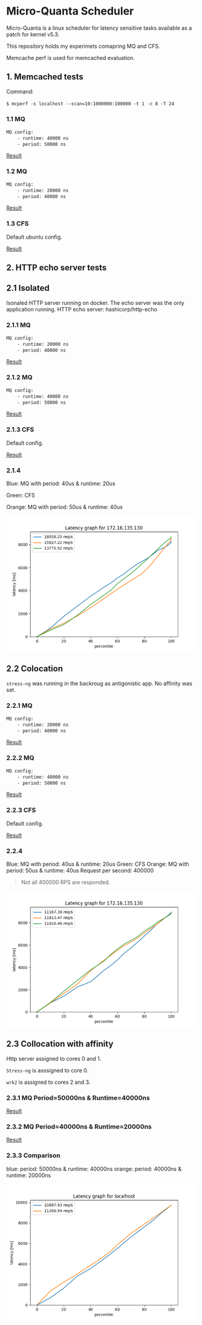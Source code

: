 # Micro-Quanta Scheduler

Micro-Quanta is a linux scheduler for latency sensitive tasks available as a patch for kernel v5.3.

This repository holds my experimets comapring MQ and CFS.

Memcache perf is used for memcached evaluation.

## 1. Memcached tests

Command:

`$ mcperf -s localhost --scan=10:1000000:100000 -t 1 -c 8 -T 24`


### 1.1 MQ

    MQ config:
        - runtime: 40000 ns
        - period: 50000 ns



[Result](./test1.txt)


### 1.2 MQ
    MQ config:
        - runtime: 20000 ns
        - period: 40000 ns


[Result](./test2.txt)

### 1.3 CFS 

Default ubuntu config.

[Result](./test3.txt)

## 2. HTTP echo server tests

## 2.1 Isolated

Isonaled HTTP server running on docker. The echo server was the only application running.
HTTP echo server: hashicorp/http-echo 

### 2.1.1 MQ

    MQ config:
        - runtime: 20000 ns
        - period: 40000 ns

[Result](./http-echo/normal-p4r2)


### 2.1.2 MQ

    MQ config:
        - runtime: 40000 ns
        - period: 50000 ns

[Result](./http-echo/normal-p5r2)

### 2.1.3 CFS

Default config.

[Result](./http-echo/normal-cfs)

### 2.1.4 
Blue: MQ with period: 40us & runtime: 20us

Green: CFS

Orange: MQ with period: 50us & runtime: 40us

![Result](./http-echo/normal.png)

## 2.2 Colocation

`stress-ng` was running in the backroug as antigonistic app. 
No affinity was set.


### 2.2.1 MQ

    MQ config:
        - runtime: 20000 ns
        - period: 40000 ns

[Result](./http-echo/stress-p4r2)


### 2.2.2 MQ

    MQ config:
        - runtime: 40000 ns
        - period: 50000 ns

[Result](./http-echo/stress-p5r2)


### 2.2.3 CFS

Default config.

[Result](./http-echo/normal-cfs)


### 2.2.4 
Blue: MQ with period: 40us & runtime: 20us
Green: CFS
Orange: MQ with period: 50us & runtime: 40us
Request per second: 400000

> Not all 400000 RPS are responded.

![Result](./http-echo/stress.png)


## 2.3 Collocation with affinity

Http server assigned to cores 0 and 1.

`Stress-ng` is asssigned to core 0.

`wrk2` is assigned to cores 2 and 3.

### 2.3.1 MQ Period=50000ns & Runtime=40000ns

[Result](./stress/p5p4)

### 2.3.2 MQ Period=40000ns & Runtime=20000ns


[Result](./stress/p4p2)


### 2.3.3 Comparison

blue: period: 50000ns & runtime: 40000ns
orange: period: 40000ns & runtime: 20000ns

![stress](./stress/stress.png)
